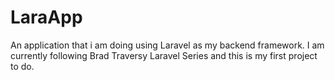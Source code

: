 # LaraApp
An application that i am doing using Laravel as my backend framework. I am currently following Brad Traversy Laravel Series and this is my first project to do. 
